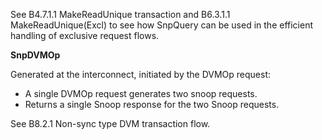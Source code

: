 See B4.7.1.1 MakeReadUnique transaction and B6.3.1.1 MakeReadUnique(Excl) to see how SnpQuery can be used in the efficient handling of exclusive request flows.

**SnpDVMOp**

Generated at the interconnect, initiated by the DVMOp request:

- A single DVMOp request generates two snoop requests.
- Returns a single Snoop response for the two Snoop requests.

See B8.2.1 Non-sync type DVM transaction flow.